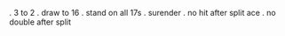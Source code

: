 . 3 to 2
. draw to 16
. stand on all 17s
. surender
. no hit after split ace
. no double after split
